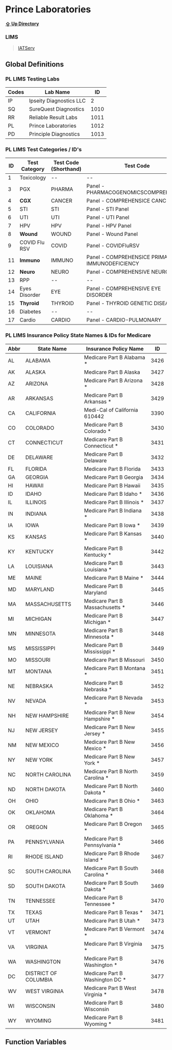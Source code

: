 # Prince Laboratories
**[⇪ Up Directory](../../README.md)**

### LIMS
>[IATServ](../lims/README_IATSERV.md)

## Global Definitions
### PL LIMS Testing Labs
| Codes | Lab Name                  | ID   |
| ----- | --------------------------| ---- |
| IP    | Ipseity Diagnostics LLC   | 2    |
| SQ    | SureQuest Diagnostics     | 1010 |
| RR    | Reliable Result Labs      | 1011 |
| PL    | Prince Laboratories       | 1012 |
| PD    | Principle Diagnostics     | 1013 |

### PL LIMS Test Categories / ID's
| ID | Test Category	| Test Code (Shorthand) | Test Code 									|
| -- | -----------------| --------------------- | ----------------------------------------------|
|  1 | Toxicology		| --					| --											|
|  3 | PGX				| PHARMA				| Panel - PHARMACOGENOMICSCOMPREHENSIVE			|
|  4 | **CGX**			| CANCER				| Panel - COMPREHENSICE CANCER					|
|  5 | STI				| STI					| Panel - STI Panel								|
|  6 | UTI				| UTI					| Panel - UTI Panel								|
|  7 | HPV				| HPV					| Panel - HPV Panel								|
|  8 | **Wound**		| WOUND					| Panel - Wound Panel							|
|  9 | COVID Flu RSV	| COVID					| Panel - COVIDFluRSV							|
| 11 | **Immuno**		| IMMUNO				| Panel - COMPREHENSICE PRIMARY IMMUNODEFICIENCY|
| 12 | **Neuro**		| NEURO					| Panel - COMPREHENSIVE NEUROLOGY				|
| 13 | RPP				| --					| --											|
| 14 | Eyes Disorder	| EYE					| Panel - COMPREHENSIVE EYE DISORDER			|
| 15 | **Thyroid**		| THYROID				| Panel - THYROID GENETIC DISEASE				|
| 16 | Diabetes			| --					| --											|
| 17 | Cardio			| CARDIO				| Panel - CARDIO-PULMONARY						|

### PL LIMS Insurance Policy State Names & IDs for Medicare
|Abbr|State Name 			|Insurance Policy Name				|ID	 |
|---|-----------------------|-----------------------------------|----|
|AL	|ALABAMA				|Medicare Part B Alabama *			|3426|
|AK	|ALASKA					|Medicare Part B Alaska				|3427|
|AZ	|ARIZONA				|Medicare Part B Arizona *			|3428|
|AR	|ARKANSAS				|Medicare Part B Arkansas *			|3429|
|CA	|CALIFORNIA				|Medi-Cal of California 610442		|3390|
|CO	|COLORADO				|Medicare Part B Colorado *			|3430|
|CT	|CONNECTICUT			|Medicare Part B Connecticut *		|3431|
|DE	|DELAWARE				|Medicare Part B Delaware			|3432|
|FL	|FLORIDA				|Medicare Part B Florida			|3433|
|GA	|GEORGIA				|Medicare Part B Georgia			|3434|
|HI	|HAWAII					|Medicare Part B Hawaii				|3435|
|ID	|IDAHO					|Medicare Part B Idaho *			|3436|
|IL	|ILLINOIS				|Medicare Part B Illinois *			|3437|
|IN	|INDIANA				|Medicare Part B Indiana *			|3438|
|IA	|IOWA					|Medicare Part B Iowa *				|3439|
|KS	|KANSAS					|Medicare Part B Kansas *			|3440|
|KY	|KENTUCKY				|Medicare Part B Kentucky *			|3442|
|LA	|LOUISIANA				|Medicare Part B Louisiana *		|3443|
|ME	|MAINE					|Medicare Part B Maine *			|3444|
|MD	|MARYLAND				|Medicare Part B Maryland			|3445|
|MA	|MASSACHUSETTS			|Medicare Part B Massachusetts *	|3446|
|MI	|MICHIGAN				|Medicare Part B Michigan *			|3447|
|MN	|MINNESOTA				|Medicare Part B Minnesota *		|3448|
|MS	|MISSISSIPPI			|Medicare Part B Mississippi *		|3449|
|MO	|MISSOURI				|Medicare Part B Missouri			|3450|
|MT	|MONTANA				|Medicare Part B Montana *			|3451|
|NE	|NEBRASKA				|Medicare Part B Nebraska *			|3452|
|NV	|NEVADA					|Medicare Part B Nevada *			|3453|
|NH	|NEW HAMPSHIRE			|Medicare Part B New Hampshire *	|3454|
|NJ	|NEW JERSEY				|Medicare Part B New Jersey *		|3455|
|NM	|NEW MEXICO				|Medicare Part B New Mexico *		|3456|
|NY	|NEW YORK				|Medicare Part B New York *			|3457|
|NC	|NORTH CAROLINA			|Medicare Part B North Carolina *	|3459|
|ND	|NORTH DAKOTA			|Medicare Part B North Dakota *		|3460|
|OH	|OHIO					|Medicare Part B Ohio *				|3463|
|OK	|OKLAHOMA				|Medicare Part B Oklahoma *			|3464|
|OR	|OREGON					|Medicare Part B Oregon *			|3465|
|PA	|PENNSYLVANIA			|Medicare Part B Pennsylvania *		|3466|
|RI	|RHODE ISLAND			|Medicare Part B Rhode Island *		|3467|
|SC	|SOUTH CAROLINA			|Medicare Part B South Carolina *	|3468|
|SD	|SOUTH DAKOTA			|Medicare Part B South Dakota *		|3469|
|TN	|TENNESSEE				|Medicare Part B Tennessee *		|3470|
|TX	|TEXAS					|Medicare Part B Texas *			|3471|
|UT	|UTAH					|Medicare Part B Utah *				|3473|
|VT	|VERMONT				|Medicare Part B Vermont *			|3474|
|VA	|VIRGINIA				|Medicare Part B Virginia *			|3475|
|WA	|WASHINGTON				|Medicare Part B Washington *		|3476|
|DC	|DISTRICT OF COLUMBIA	|Medicare Part B Washington DC *	|3477|
|WV	|WEST VIRGINIA			|Medicare Part B West Virginia *	|3478|
|WI	|WISCONSIN				|Medicare Part B Wisconsin			|3480|
|WY	|WYOMING				|Medicare Part B Wyoming *			|3481|


## Function Variables
###